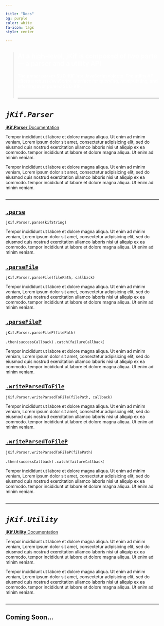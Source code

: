 ```yaml
---

title: "Docs"
bg: purple
color: white
fa-icon: tags
style: center

---
```


<blockquote style="margin-bottom:40px;">
<h2 style="color:white;">At a high-level, <strong>jKif</strong> is composed of <em><strong>two</strong></em> parts &mdash; a <strong>parser</strong> and a <strong>utility API</strong></h2>
<h4 style="color:white;">The <strong>parser</strong> parses SUO-KIF into JavaScript objects. The <strong>utility API</strong> offers a robust JavaScript interface for querying, manipulating, and inferring over <em>parsed</em> SUO-KIF.</h4>
<a href="#jkifparser"><i class="fa fa-arrow-down" style="font-size:25pt;color:white;"></i></a>
<hr style="margin: 30px auto;" />
</blockquote>

# *`jKif.Parser`*

[**jKif.Parser** Documentation](https://github.com/Cfeusier/jkif/blob/master/docs/parser/parser_overview.md)

Tempor incididunt ut labore et dolore magna aliqua. Ut enim ad minim veniam, Lorem ipsum dolor sit amet, consectetur adipisicing elit, sed do eiusmod quis nostrud exercitation ullamco laboris nisi ut aliquip ex ea commodo. tempor incididunt ut labore et dolore magna aliqua. Ut enim ad minim veniam.

Tempor incididunt ut labore et dolore magna aliqua. Ut enim ad minim veniam, Lorem ipsum dolor sit amet, consectetur adipisicing elit, sed do eiusmod quis nostrud exercitation ullamco laboris nisi ut aliquip ex ea commodo. tempor incididunt ut labore et dolore magna aliqua. Ut enim ad minim veniam.

<!-- other links : github, resources, docs, badges, npm link, etc. -->

<hr style="margin: 30px auto;" />

## [`.parse`](https://github.com/Cfeusier/jkif/blob/master/docs/parser/parser#parse.md)

`jKif.Parser.parse(kifString)`

Tempor incididunt ut labore et dolore magna aliqua. Ut enim ad minim veniam, Lorem ipsum dolor sit amet, consectetur adipisicing elit, sed do eiusmod quis nostrud exercitation ullamco laboris nisi ut aliquip ex ea commodo. tempor incididunt ut labore et dolore magna aliqua. Ut enim ad minim veniam.

## [`.parseFile`](https://github.com/Cfeusier/jkif/blob/master/docs/parser/parser#parseFile.md)

`jKif.Parser.parseFile(filePath, callback)`

Tempor incididunt ut labore et dolore magna aliqua. Ut enim ad minim veniam, Lorem ipsum dolor sit amet, consectetur adipisicing elit, sed do eiusmod quis nostrud exercitation ullamco laboris nisi ut aliquip ex ea commodo. tempor incididunt ut labore et dolore magna aliqua. Ut enim ad minim veniam.

## [`.parseFileP`](https://github.com/Cfeusier/jkif/blob/master/docs/parser/parser#parseFileP.md)

`jKif.Parser.parseFileP(filePath)`

`.then(successCallback)`
`.catch(failureCallback)`

Tempor incididunt ut labore et dolore magna aliqua. Ut enim ad minim veniam, Lorem ipsum dolor sit amet, consectetur adipisicing elit, sed do eiusmod quis nostrud exercitation ullamco laboris nisi ut aliquip ex ea commodo. tempor incididunt ut labore et dolore magna aliqua. Ut enim ad minim veniam.

## [`.writeParsedToFile`](https://github.com/Cfeusier/jkif/blob/master/docs/parser/parser#writeParsedToFile.md)

`jKif.Parser.writeParsedToFile(filePath, callback)`

Tempor incididunt ut labore et dolore magna aliqua. Ut enim ad minim veniam, Lorem ipsum dolor sit amet, consectetur adipisicing elit, sed do eiusmod quis nostrud exercitation ullamco laboris nisi ut aliquip ex ea commodo. tempor incididunt ut labore et dolore magna aliqua. Ut enim ad minim veniam.

## [`.writeParsedToFileP`](https://github.com/Cfeusier/jkif/blob/master/docs/parser/parser#writeParsedToFileP.md)

`jKif.Parser.writeParsedToFileP(filePath)`

`.then(successCallback)`
`.catch(failureCallback)`

Tempor incididunt ut labore et dolore magna aliqua. Ut enim ad minim veniam, Lorem ipsum dolor sit amet, consectetur adipisicing elit, sed do eiusmod quis nostrud exercitation ullamco laboris nisi ut aliquip ex ea commodo. tempor incididunt ut labore et dolore magna aliqua. Ut enim ad minim veniam.

<hr style="margin: 30px auto;" />

# *`jKif.Utility`*

[**jKif.Utility** Documentation](https://github.com/Cfeusier/jkif/blob/master/docs/utility/utility_overview.md)

Tempor incididunt ut labore et dolore magna aliqua. Ut enim ad minim veniam, Lorem ipsum dolor sit amet, consectetur adipisicing elit, sed do eiusmod quis nostrud exercitation ullamco laboris nisi ut aliquip ex ea commodo. tempor incididunt ut labore et dolore magna aliqua. Ut enim ad minim veniam.

Tempor incididunt ut labore et dolore magna aliqua. Ut enim ad minim veniam, Lorem ipsum dolor sit amet, consectetur adipisicing elit, sed do eiusmod quis nostrud exercitation ullamco laboris nisi ut aliquip ex ea commodo. tempor incididunt ut labore et dolore magna aliqua. Ut enim ad minim veniam.

<!-- other links : github, resources, docs, badges, npm link, etc. -->

<hr style="margin: 30px auto;" />

## Coming Soon...
